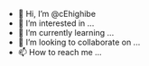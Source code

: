 - 👋 Hi, I’m @cEhighibe
- 👀 I’m interested in ...
- 🌱 I’m currently learning ...
- 💞️ I’m looking to collaborate on ...
- 📫 How to reach me ...

<!---
cEhighibe/cEhighibe is a ✨ special ✨ repository because its `README.md` (this file) appears on your GitHub profile.
You can click the Preview link to take a look at your changes.
--->
